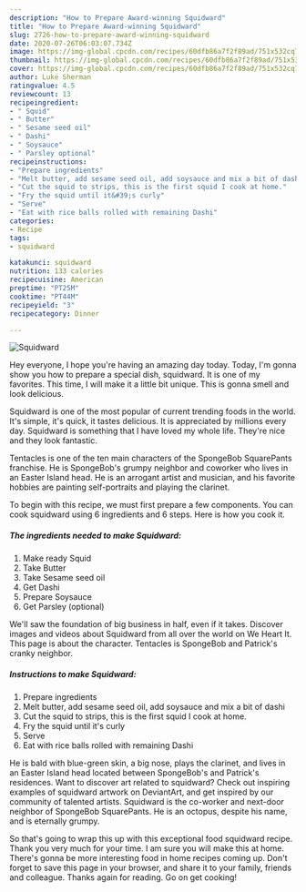 ```yaml
---
description: "How to Prepare Award-winning Squidward"
title: "How to Prepare Award-winning Squidward"
slug: 2726-how-to-prepare-award-winning-squidward
date: 2020-07-26T06:03:07.734Z
image: https://img-global.cpcdn.com/recipes/60dfb86a7f2f89ad/751x532cq70/squidward-recipe-main-photo.jpg
thumbnail: https://img-global.cpcdn.com/recipes/60dfb86a7f2f89ad/751x532cq70/squidward-recipe-main-photo.jpg
cover: https://img-global.cpcdn.com/recipes/60dfb86a7f2f89ad/751x532cq70/squidward-recipe-main-photo.jpg
author: Luke Sherman
ratingvalue: 4.5
reviewcount: 13
recipeingredient:
- " Squid"
- " Butter"
- " Sesame seed oil"
- " Dashi"
- " Soysauce"
- " Parsley optional"
recipeinstructions:
- "Prepare ingredients"
- "Melt butter, add sesame seed oil, add soysauce and mix a bit of dashi"
- "Cut the squid to strips, this is the first squid I cook at home."
- "Fry the squid until it&#39;s curly"
- "Serve"
- "Eat with rice balls rolled with remaining Dashi"
categories:
- Recipe
tags:
- squidward

katakunci: squidward 
nutrition: 133 calories
recipecuisine: American
preptime: "PT25M"
cooktime: "PT44M"
recipeyield: "3"
recipecategory: Dinner

---
```



![Squidward](https://img-global.cpcdn.com/recipes/60dfb86a7f2f89ad/751x532cq70/squidward-recipe-main-photo.jpg)

Hey everyone, I hope you're having an amazing day today. Today, I'm gonna show you how to prepare a special dish, squidward. It is one of my favorites. This time, I will make it a little bit unique. This is gonna smell and look delicious.

Squidward is one of the most popular of current trending foods in the world. It's simple, it's quick, it tastes delicious. It is appreciated by millions every day. Squidward is something that I have loved my whole life. They're nice and they look fantastic.

Tentacles is one of the ten main characters of the SpongeBob SquarePants franchise. He is SpongeBob&#39;s grumpy neighbor and coworker who lives in an Easter Island head. He is an arrogant artist and musician, and his favorite hobbies are painting self-portraits and playing the clarinet.


To begin with this recipe, we must first prepare a few components. You can cook squidward using 6 ingredients and 6 steps. Here is how you cook it.

<!--inarticleads1-->

##### The ingredients needed to make Squidward:

1. Make ready  Squid
1. Take  Butter
1. Take  Sesame seed oil
1. Get  Dashi
1. Prepare  Soysauce
1. Get  Parsley (optional)


We&#39;ll saw the foundation of big business in half, even if it takes. Discover images and videos about Squidward from all over the world on We Heart It. This page is about the character. Tentacles is SpongeBob and Patrick&#39;s cranky neighbor. 

<!--inarticleads2-->

##### Instructions to make Squidward:

1. Prepare ingredients
1. Melt butter, add sesame seed oil, add soysauce and mix a bit of dashi
1. Cut the squid to strips, this is the first squid I cook at home.
1. Fry the squid until it&#39;s curly
1. Serve
1. Eat with rice balls rolled with remaining Dashi


He is bald with blue-green skin, a big nose, plays the clarinet, and lives in an Easter Island head located between SpongeBob&#39;s and Patrick&#39;s residences. Want to discover art related to squidward? Check out inspiring examples of squidward artwork on DeviantArt, and get inspired by our community of talented artists. Squidward is the co-worker and next-door neighbor of SpongeBob SquarePants. He is an octopus, despite his name, and is eternally grumpy. 

So that's going to wrap this up with this exceptional food squidward recipe. Thank you very much for your time. I am sure you will make this at home. There's gonna be more interesting food in home recipes coming up. Don't forget to save this page in your browser, and share it to your family, friends and colleague. Thanks again for reading. Go on get cooking!
